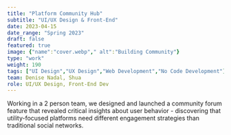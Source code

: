 ```yaml
---
title: "Platform Community Hub"
subtitle: "UI/UX Design & Front-End"
date: 2023-04-15
date_range: "Spring 2023"
draft: false
featured: true
image: {"name":"cover.webp"," alt":"Building Community"}
type: "work"
weight: 190
tags: ["UI Design","UX Design","Web Development","No Code Development"]
team: Denise Nadal, Shua 
role: UI/UX Design, Front-End Dev
---
```

Working in a 2 person team, we designed and launched a community forum feature that revealed critical insights about user behavior - discovering that utility-focused platforms need different engagement strategies than traditional social networks.